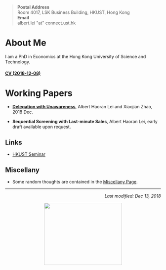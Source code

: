 > **Postal Address**  <br> Room 4017, LSK Business Building,
> HKUST, Hong Kong <br>
> **Email** <br>
> albert.lei "at" connect.ust.hk  



# About Me

I am a PhD in Economics at the Hong Kong University of Science and Technology.  

#### [CV (2018-12-08)](https://albertlei.github.io/cv/cv.pdf)


# Working Papers
- [**Delegation with Unawareness**](https://albertlei.github.io/papers/delegation181213.pdf), Albert Haoran Lei and Xiaojian Zhao, 2018 Dec.

- **Sequential Screening with Last-minute Sales**, Albert Haoran Lei, early draft available upon request.

## Links

- [HKUST Seminar](http://www.bm.ust.hk/econ/seminars-and-events/seminars-workshop/research-seminars)



## Miscellany

- Some random thoughts are contained in the [Miscellany Page](https://albertlei.github.io/miscellany).
--- 

<p align="right"><I>Last modified: Dec 13, 2018</I></p>

<center>
    <img src='https://user-images.githubusercontent.com/16741954/53262587-f7a0e800-3711-11e9-9365-8a69babe5e62.jpg' height="200.8" width="252.8">
</center>  


